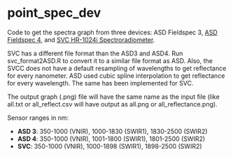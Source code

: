 # point_spec_dev

Code to get the spectra graph from three devices: ASD Fieldspec 3, [ASD Fieldspec 4](https://www.malvernpanalytical.com/en/products/product-range/asd-range/fieldspec-range), and [SVC HR-1024i Spectroradiometer](https://spectravista.com/instruments/hr-1024i/).

SVC has a different file format than the ASD3 and ASD4. Run svc_format2ASD.R to convert it to a similar file format as ASD. Also, the SVCC does not have a default resampling of wavelengths to get reflectance for every nanometer. ASD used cubic spline interpolation to get reflectance for every wavelength. The same has been implemented for SVC. 

The output graph (.png) file will have the same name as the input file (like all.txt or all_reflect.csv will have output as all.png or all_reflectance.png). 

Sensor ranges in nm:
 - **ASD 3**: 350-1000 (VNIR), 1000-1830 (SWIR1), 1830-2500 (SWIR2)
 - **ASD 4**: 350-1000 (VNIR), 1001-1800 (SWIR1), 1801-2500 (SWIR2)
 - **SVC**: 350-1000 (VNIR), 1000-1898 (SWIR1), 1898-2500 (SWIR2)
